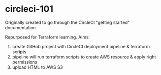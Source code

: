 # circleci-101

Originally created to go through the CircleCI "getting started" documentation.

Repurposed for Terraform learning.
Aims:
1) create GitHub project with CircleCI deployment pipeline & terraform scripts
2) pipeline will run terraform scripts to create AWS resource & apply right permissions
3) upload HTML to AWS S3